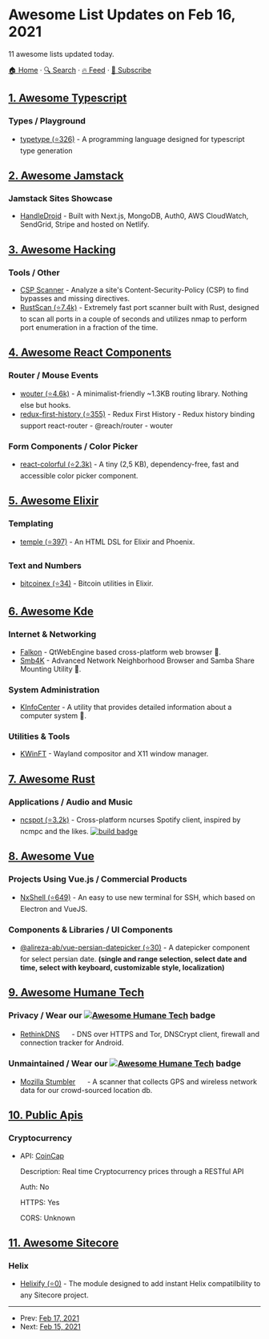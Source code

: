 # Awesome List Updates on Feb 16, 2021

11 awesome lists updated today.

[🏠 Home](/README.md) · [🔍 Search](https://www.trackawesomelist.com/search/) · [🔥 Feed](https://www.trackawesomelist.com/rss.xml) · [📮 Subscribe](https://trackawesomelist.us17.list-manage.com/subscribe?u=d2f0117aa829c83a63ec63c2f&id=36a103854c)



## [1. Awesome Typescript](/content/dzharii/awesome-typescript/README.md)

### Types / Playground

*   [typetype (⭐326)](https://github.com/mistlog/typetype) - A programming language designed for typescript type generation

## [2. Awesome Jamstack](/content/automata/awesome-jamstack/README.md)

### Jamstack Sites Showcase

*   [HandleDroid](https://handledroid.com/) - Built with Next.js, MongoDB, Auth0, AWS CloudWatch, SendGrid, Stripe and hosted on Netlify.

## [3. Awesome Hacking](/content/carpedm20/awesome-hacking/README.md)

### Tools / Other

*   [CSP Scanner](https://cspscanner.com/) - Analyze a site's Content-Security-Policy (CSP) to find bypasses and missing directives.
*   [RustScan (⭐7.4k)](https://github.com/rustscan/rustscan) - Extremely fast port scanner built with Rust, designed to scan all ports in a couple of seconds and utilizes nmap to perform port enumeration in a fraction of the time.

## [4. Awesome React Components](/content/brillout/awesome-react-components/README.md)

### Router / Mouse Events

*   [wouter (⭐4.6k)](https://github.com/molefrog/wouter) - A minimalist-friendly \~1.3KB routing library. Nothing else but hooks.
*   [redux-first-history (⭐355)](https://github.com/salvoravida/redux-first-history) - Redux First History - Redux history binding support react-router - @reach/router - wouter

### Form Components / Color Picker

*   [react-colorful (⭐2.3k)](https://github.com/omgovich/react-colorful) - A tiny (2,5 KB), dependency-free, fast and accessible color picker component.

## [5. Awesome Elixir](/content/h4cc/awesome-elixir/README.md)

### Templating

*   [temple (⭐397)](https://github.com/mhanberg/temple) - An HTML DSL for Elixir and Phoenix.

### Text and Numbers

*   [bitcoinex (⭐34)](https://github.com/RiverFinancial/bitcoinex) - Bitcoin utilities in Elixir.

## [6. Awesome Kde](/content/francoism90/awesome-kde/README.md)

### Internet & Networking

*   [Falkon](https://www.falkon.org/) - QtWebEngine based cross-platform web browser 📌.
*   [Smb4K](https://apps.kde.org/en/smb4k) - Advanced Network Neighborhood Browser and Samba Share Mounting Utility 📌.

### System Administration

*   [KInfoCenter](https://userbase.kde.org/KInfoCenter) - A utility that provides detailed information about a computer system 📌.

### Utilities & Tools

*   [KWinFT](https://gitlab.com/kwinft/kwinft) - Wayland compositor and X11 window manager.

## [7. Awesome Rust](/content/rust-unofficial/awesome-rust/README.md)

### Applications / Audio and Music

*   [ncspot (⭐3.2k)](https://github.com/hrkfdn/ncspot) - Cross-platform ncurses Spotify client, inspired by ncmpc and the likes. [![build badge](https://github.com/hrkfdn/ncspot/workflows/Build/badge.svg)](https://github.com/hrkfdn/ncspot/actions?query=workflow%3ABuild)

## [8. Awesome Vue](/content/vuejs/awesome-vue/README.md)

### Projects Using Vue.js / Commercial Products

*   [NxShell (⭐649)](https://github.com/nxshell/nxshell) - An easy to use new terminal for SSH, which based on Electron and VueJS.

### Components & Libraries / UI Components

*   [@alireza-ab/vue-persian-datepicker (⭐30)](https://github.com/alireza-ab/vue-persian-datepicker) - A datepicker component for select persian date. **(single and range selection, select date and time, select with keyboard, customizable style, localization)**

## [9. Awesome Humane Tech](/content/humanetech-community/awesome-humane-tech/README.md)

### Privacy / Wear our   [![Awesome Humane Tech](https://raw.githubusercontent.com/humanetech-community/awesome-humane-tech/main/humane-tech-badge.svg?sanitize=true)](https://github.com/humanetech-community/awesome-humane-tech)   badge

*   [RethinkDNS](https://www.rethinkdns.com) [<img src="https://raw.githubusercontent.com/humanetech-community/awesome-humane-tech/main/logo/github.svg?sanitize=true" width="16"/>](https://github.com/celzero/rethink-app) - DNS over HTTPS and Tor, DNSCrypt client, firewall and connection tracker for Android.

### Unmaintained / Wear our   [![Awesome Humane Tech](https://raw.githubusercontent.com/humanetech-community/awesome-humane-tech/main/humane-tech-badge.svg?sanitize=true)](https://github.com/humanetech-community/awesome-humane-tech)   badge

*   [Mozilla Stumbler](https://location.services.mozilla.com/) [<img src="https://raw.githubusercontent.com/humanetech-community/awesome-humane-tech/main/logo/github.svg?sanitize=true" width="16"/>](https://github.com/mozilla/MozStumbler) - A scanner that collects GPS and wireless network data for our crowd-sourced location db.

## [10. Public Apis](/content/public-apis/public-apis/README.md)

### Cryptocurrency

- API: [CoinCap](https://docs.coincap.io/)

  Description: Real time Cryptocurrency prices through a RESTful API

  Auth: No

  HTTPS: Yes

  CORS: Unknown



## [11. Awesome Sitecore](/content/MartinMiles/awesome-sitecore/README.md)

### Helix

*   [Helixify (⭐0)](https://github.com/konabos/Konabos.Helixify) - The module designed to add instant Helix compatilbility to any Sitecore project.

---

- Prev: [Feb 17, 2021](/content/2021/02/17/README.md)
- Next: [Feb 15, 2021](/content/2021/02/15/README.md)